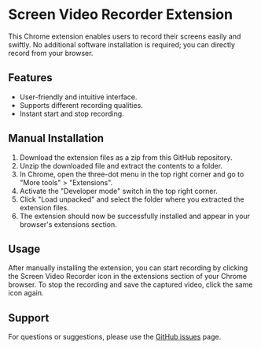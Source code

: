 # Screen Video Recorder Extension

This Chrome extension enables users to record their screens easily and swiftly. No additional software installation is required; you can directly record from your browser.

## Features

- User-friendly and intuitive interface.
- Supports different recording qualities.
- Instant start and stop recording.

## Manual Installation

1. Download the extension files as a zip from this GitHub repository.
2. Unzip the downloaded file and extract the contents to a folder.
3. In Chrome, open the three-dot menu in the top right corner and go to "More tools" > "Extensions".
4. Activate the "Developer mode" switch in the top right corner.
5. Click "Load unpacked" and select the folder where you extracted the extension files.
6. The extension should now be successfully installed and appear in your browser's extensions section.

## Usage

After manually installing the extension, you can start recording by clicking the Screen Video Recorder icon in the extensions section of your Chrome browser. To stop the recording and save the captured video, click the same icon again.

## Support

For questions or suggestions, please use the [GitHub issues](https://github.com/yberkayinci/Screen-Video-Recorder-Extension/issues) page.
